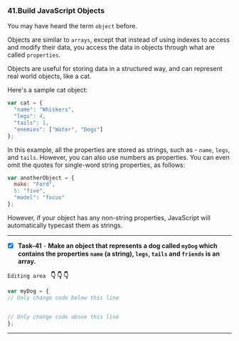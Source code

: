 ### 41.Build JavaScript Objects
You may have heard the term `object` before.

Objects are similar to `arrays`, except that instead of using indexes to access and modify their data, you access the data in objects through what are called `properties`.

Objects are useful for storing data in a structured way, and can represent real world objects, like a cat.

Here's a sample cat object:
```js
var cat = {
  "name": "Whiskers",
  "legs": 4,
  "tails": 1,
  "enemies": ["Water", "Dogs"]
};
```
In this example, all the properties are stored as strings, such as - `name`, `legs`, and `tails`. However, you can also use numbers as properties. You can even omit the quotes for single-word string properties, as follows:
```js
var anotherObject = {
  make: "Ford",
  5: "five",
  "model": "focus"
};
```
However, if your object has any non-string properties, JavaScript will automatically typecast them as strings.
************************************************
- [x]  **Task-41** - **Make an object that represents a dog called `myDog` which contains the properties  `name` (a string), `legs`, `tails` and `friends` is an array.**


``Editing area `` **:point_down: :point_down: :point_down:**

```js
var myDog = {
// Only change code below this line


// Only change code above this line
};
```
*************************************************************************************